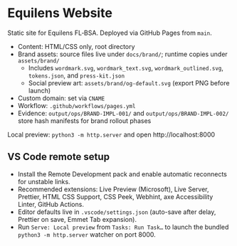 # Equilens Website

Static site for Equilens FL‑BSA. Deployed via GitHub Pages from `main`.

- Content: HTML/CSS only, root directory
- Brand assets: source files live under `docs/brand/`; runtime copies under `assets/brand/`
  - Includes `wordmark.svg`, `wordmark_text.svg`, `wordmark_outlined.svg`, `tokens.json`, and `press-kit.json`
  - Social preview art: `assets/brand/og-default.svg` (export PNG before launch)
- Custom domain: set via `CNAME`
- Workflow: `.github/workflows/pages.yml`
- Evidence: `output/ops/BRAND-IMPL-001/` and `output/ops/BRAND-IMPL-002/` store hash manifests for brand rollout phases

Local preview: `python3 -m http.server` and open http://localhost:8000

## VS Code remote setup

- Install the Remote Development pack and enable automatic reconnects for unstable links.
- Recommended extensions: Live Preview (Microsoft), Live Server, Prettier, HTML CSS Support, CSS Peek, Webhint, axe Accessibility Linter, GitHub Actions.
- Editor defaults live in `.vscode/settings.json` (auto-save after delay, Prettier on save, Emmet Tab expansion).
- Run `Serve: Local preview` from `Tasks: Run Task…` to launch the bundled `python3 -m http.server` watcher on port 8000.

